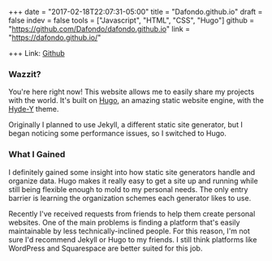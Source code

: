 +++
date = "2017-02-18T22:07:31-05:00"
title = "Dafondo.github.io"
draft = false
indev = false
tools = ["Javascript", "HTML", "CSS", "Hugo"]
github = "https://github.com/Dafondo/dafondo.github.io"
link = "https://dafondo.github.io/"

+++
Link: [Github]

### Wazzit?

You're here right now! This website allows me to easily share my projects with
the world. It's built on [Hugo](https://gohugo.io/), an amazing static website
engine, with the [Hyde-Y](https://github.com/enten/hyde-y) theme.

Originally I planned to use Jekyll, a different static site generator, but I
began noticing some performance issues, so I switched to Hugo.

### What I Gained
I definitely gained some insight into how static site generators handle and
organize data. Hugo makes it really easy to get a site up and running while
still being flexible enough to mold to my personal needs. The only entry barrier
 is learning the organization schemes each generator likes to use.

Recently I've received requests from friends to help them create personal
websites. One of the main problems is finding a platform that's easily
maintainable by less technically-inclined people. For this reason, I'm not sure
I'd recommend Jekyll or Hugo to my friends. I still think platforms like
WordPress and Squarespace are better suited for this job.

[Github]: https://github.com/Dafondo/dafondo.github.io
